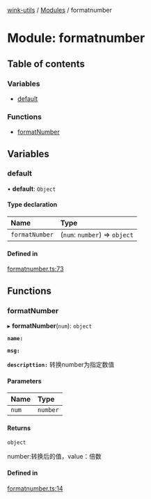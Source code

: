 [wink-utils](../README.md) / [Modules](../modules.md) / formatnumber

# Module: formatnumber

## Table of contents

### Variables

- [default](formatnumber.md#default)

### Functions

- [formatNumber](formatnumber.md#formatnumber)

## Variables

### default

• **default**: `Object`

#### Type declaration

| Name | Type |
| :------ | :------ |
| `formatNumber` | (`num`: `number`) => `object` |

#### Defined in

[formatnumber.ts:73](https://github.com/huahuahuahuahuahua/wink-utils/blob/671099e/src/formatnumber.ts#L73)

## Functions

### formatNumber

▸ **formatNumber**(`num`): `object`

**`name:`**

**`msg:`**

**`descripttion:`** 转换number为指定数值

#### Parameters

| Name | Type |
| :------ | :------ |
| `num` | `number` |

#### Returns

`object`

number:转换后的值，value：倍数

#### Defined in

[formatnumber.ts:14](https://github.com/huahuahuahuahuahua/wink-utils/blob/671099e/src/formatnumber.ts#L14)

